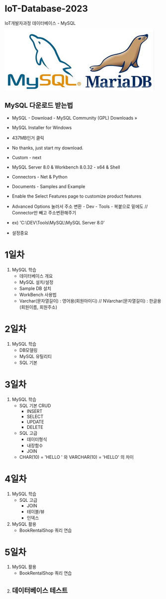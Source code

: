 # IoT-Database-2023
IoT개발자과정 데이터베이스 - MySQL

![MySQL](https://github.com/d0ng999/IoT-Database-2023/raw/main/Images/mysql.png)

## MySQL 다운로드 받는법
- MySQL - Download - MySQL Community (GPL) Downloads »
- MySQL Installer for Windows
- 437MB인거 클릭
- No thanks, just start my download.

- Custom - next
- MySQL Server 8.0 & Workbench 8.0.32 - x64 & Shell

- Connectors - Net & Python
- Documents - Samples and Example
- Enable the Select Features page to customize product features

- Advanced Options 눌러서 주소 변환 - Dev - Tools - 복붙으로 밑에도 // Connector만 빼고 주소변환해주기
- ex) 'C:\DEV\Tools\MySQL\MySQL Server 8.0'

- 설정중요

# 1일차
1. MySQL 학습
    - 데이터베이스 개요
    - MySQL 설치/설정
    - Sample DB 설치
    - WorkBench 사용법
    - Varchar(문자열길이) : 영어용(회원아이디) // NVarchar(문자열길이) : 한글용(회원이름, 회원주소)

# 2일차
1. MySQL 학습
    - DB모델링
    - MySQL 유틸리티
    - SQL 기본

# 3일차
1. MySQL 학습
    - SQL 기본 CRUD
        - INSERT
        - SELECT
        - UPDATE
        - DELETE
    - SQL 고급
        - 데이터형식
        - 내장함수
        - JOIN
    - CHAR(10) = 'HELLO     ' 와 VARCHAR(10) = 'HELLO' 의 차이

# 4일차
1. MySQL 학습
    - SQL 고급
        - JOIN
        - 테이블/뷰
        - 인덱스
2. MySQL 활용
    - BookRentalShop 쿼리 연습

# 5일차
1. MySQL 활용
    - BookRentalShop 쿼리 연습
2. 데이터베이스 테스트
    - 

